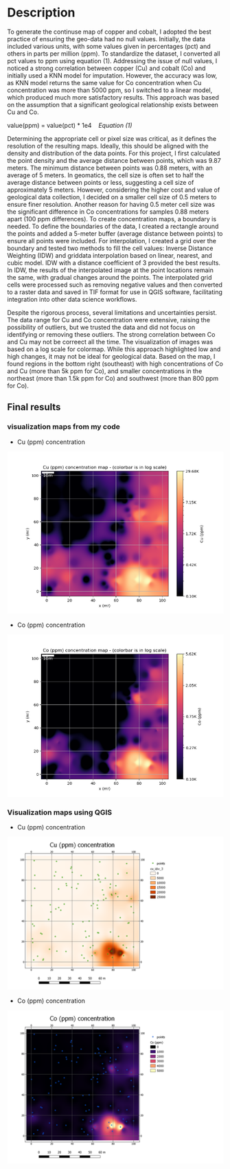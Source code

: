 # Description 
To generate the continuse map of copper and cobalt, I adopted the best practice of ensuring the geo-data had no null values. Initially, the data included various units, with some values given in percentages (pct) and others in parts per million (ppm). To standardize the dataset, I converted all pct values to ppm using equation (1). Addressing the issue of null values, I noticed a strong correlation between copper (Cu) and cobalt (Co) and initially used a KNN model for imputation. However, the accuracy was low, as KNN model returns the same value for Co concentration when Cu concentration was more than 5000 ppm, so I switched to a linear model, which produced much more satisfactory results. This approach was based on the assumption that a significant geological relationship exists between Cu and Co.

value(ppm) = value(pct) * 1e4  &nbsp;&nbsp;  *Equation (1)*


Determining the appropriate cell or pixel size was critical, as it defines the resolution of the resulting maps. Ideally, this should be aligned with the density and distribution of the data points. For this project, I first calculated the point density and the average distance between points, which was 9.87 meters. The minimum distance between points was 0.88 meters, with an average of 5 meters. In geomatics, the cell size is often set to half the average distance between points or less, suggesting a cell size of approximately 5 meters. However, considering the higher cost and value of geological data collection, I decided on a smaller cell size of 0.5 meters to ensure finer resolution. Another reason for having 0.5 meter cell size was the significant difference in Co concentrations for samples 0.88 meters apart (100 ppm differences). To create concentration maps, a boundary is needed. To define the boundaries of the data, I created a rectangle around the points and added a 5-meter buffer (average distance between points) to ensure all points were included. For interpolation, I created a grid over the boundary and tested two methods to fill the cell values: Inverse Distance Weighting (IDW) and griddata interpolation based on linear, nearest, and cubic model. IDW with a distance coefficient of 3 provided the best results. In IDW, the results of the interpolated image at the point locations remain the same, with gradual changes around the points. The interpolated grid cells were processed such as removing negative values and then converted to a raster data and saved in TIF format for use in QGIS software, facilitating integration into other data science workflows.

Despite the rigorous process, several limitations and uncertainties persist. The data range for Cu and Co concentration were extensive, raising the possibility of outliers, but we trusted the data and did not focus on identifying or removing these outliers. The strong correlation between Co and Cu may not be correect all the time. The visualization of images was based on a log scale for colormap. While this approach highlighted low and high changes, it may not be ideal for geological data. Based on the map, I found regions in the bottom right (southeast) with high concentrations of Co and Cu (more than 5k ppm for Co), and smaller concentrations in the northeast (more than 1.5k ppm for Co) and southwest (more than 800 ppm for Co).



## Final results 
### visualization maps from my code
- Cu (ppm) concentration

![alt text](result_images/cu_map.png)

- Co (ppm) concentration

![alt text](result_images/co_map.png)


### Visualization maps using QGIS
- Cu (ppm) concentration

![alt text](result_images/cu_map_QGIS.png)

- Co (ppm) concentration

![alt text](result_images/co_map_QGIS.png)

